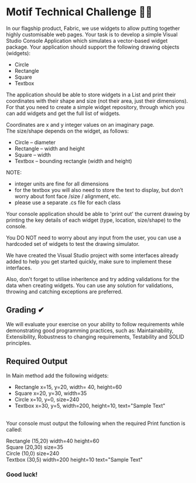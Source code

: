 # Motif Technical Challenge 🐱‍💻

In our flagship product, Fabric, we use widgets to allow putting together highly customisable web pages. Your task is to develop a simple Visual Studio Console Application which simulates a vector-based widget package. Your application should support the following drawing objects (widgets):

- Circle
- Rectangle
- Square
- Textbox

The application should be able to store widgets in a List and print their coordinates with their shape and size (not their area, just their dimensions).
For that you need to create a simple widget repository, through which you can add widgets and get the full list of widgets.

Coordinates are x and y integer values on an imaginary page.
\
The size/shape depends on the widget, as follows:
- Circle – diameter
- Rectangle – width and height
- Square – width
- Textbox – bounding rectangle (width and height)

NOTE:
- integer units are fine for all dimensions
- for the textbox you will also need to store the text to display, but don’t worry about font face /size / alignment, etc. 
- please use a separate .cs file for each class

Your console application should be able to 'print out' the current drawing by printing the key details of each widget (type, location, size/shape) to the console.

You DO NOT need to worry about any input from the user, you can use a hardcoded set of widgets to test the drawing simulator.

We have created the Visual Studio project with some interfaces already added to help you get started quickly, make sure to implement these interfaces.

Also, don't forget to utilise inheritence and try adding validations for the data when creating widgets. You can use any solution for validations, throwing and catching exceptions are preferred.

## Grading ✔
We will evaluate your exercise on your ability to follow requirements while demonstrating good programming practices, such as: Maintainability, Extensibility, Robustness to changing requirements, Testability and SOLID principles.

## Required Output
In Main method add the following widgets:

- Rectangle x=15, y=20, width= 40, height=60
- Square x=20, y=30, width=35
- Circle x=10, y=0, size=240
- Textbox x=30, y=5, width=200, height=10, text="Sample Text"

\
Your console must output the following when the required Print function is called:

Rectangle (15,20) width=40 height=60
\
Square (20,30) size=35
\
Circle (10,0) size=240
\
Textbox (30,5) width=200 height=10 text="Sample Text"

### Good luck!
